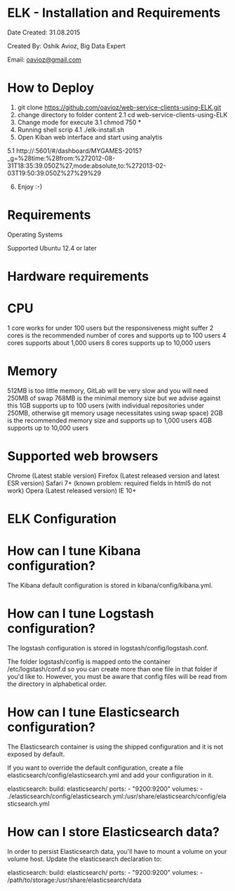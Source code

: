 ELK -  Installation and Requirements
=========

Date Created: 31.08.2015

Created By: Oshik Avioz, Big Data Expert

Email: oavioz@gmail.com

How to Deploy
==========================

1. git clone https://github.com/oavioz/web-service-clients-using-ELK.git
2. change directory to folder content
 2.1 cd web-service-clients-using-ELK
3. Change mode for execute
 3.1 chmod 750 *
4. Running shell scrip
 4.1 ./elk-install.sh
5. Open Kiban web interface and start using analytis

 5.1 http://<localIP>:5601/#/dashboard/MYGAMES-2015?_g=%28time:%28from:%272012-08-31T18:35:39.050Z%27,mode:absolute,to:%272013-02-03T19:50:39.050Z%27%29%29
 
6. Enjoy :-)

Requirements
==========================
Operating Systems

Supported 
Ubuntu 12.4 or later


Hardware requirements
==========================

CPU
====
1 core works for under 100 users but the responsiveness might suffer
2 cores is the recommended number of cores and supports up to 100 users
4 cores supports about 1,000 users
8 cores supports up to 10,000 users

Memory
======

512MB is too little memory, GitLab will be very slow and you will need 250MB of swap
768MB is the minimal memory size but we advise against this
1GB supports up to 100 users (with individual repositories under 250MB, otherwise git memory usage necessitates using swap space)
2GB is the recommended memory size and supports up to 1,000 users
4GB supports up to 10,000 users


Supported web browsers
=======================

Chrome (Latest stable version)
Firefox (Latest released version and latest ESR version)
Safari 7+ (known problem: required fields in html5 do not work)
Opera (Latest released version)
IE 10+

ELK Configuration
====================

How can I tune Kibana configuration?
====================
The Kibana default configuration is stored in kibana/config/kibana.yml.


How can I tune Logstash configuration?
====================
The logstash configuration is stored in logstash/config/logstash.conf.

The folder logstash/config is mapped onto the container /etc/logstash/conf.d so you can create more than one file in that folder if you'd like to. 
However, you must be aware that config files will be read from the directory in alphabetical order.

How can I tune Elasticsearch configuration?
====================
The Elasticsearch container is using the shipped configuration and it is not exposed by default.

If you want to override the default configuration, create a file elasticsearch/config/elasticsearch.yml and add your configuration in it.


elasticsearch:
  build: elasticsearch/
  ports:
    - "9200:9200"
  volumes:
    - ./elasticsearch/config/elasticsearch.yml:/usr/share/elasticsearch/config/elasticsearch.yml
    
How can I store Elasticsearch data?
=========================================================
In order to persist Elasticsearch data, you'll have to mount a volume on your volume host. Update the elasticsearch declaration to:

elasticsearch:
  build: elasticsearch/
  ports:
    - "9200:9200"
  volumes:
    - /path/to/storage:/usr/share/elasticsearch/data
    
  

